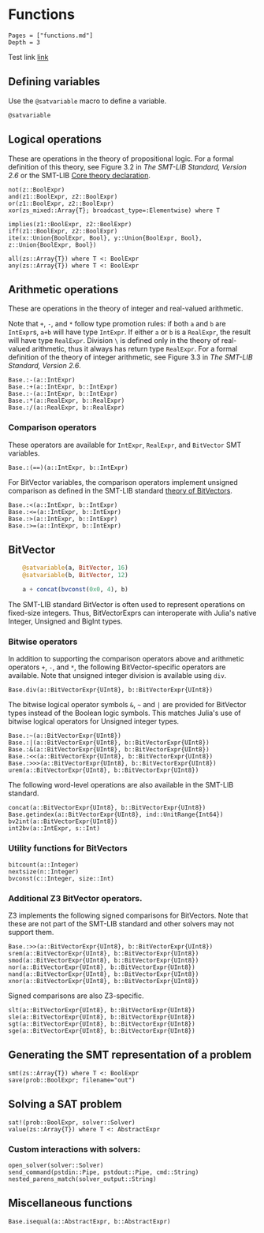 # Functions
```@contents
Pages = ["functions.md"]
Depth = 3
```
Test link [link](#Logical-Operations)

## Defining variables
Use the `@satvariable` macro to define a variable.
```@docs
@satvariable
```


## Logical operations
These are operations in the theory of propositional logic. For a formal definition of this theory, see Figure 3.2 in *The SMT-LIB Standard, Version 2.6* or the SMT-LIB [Core theory declaration](http://smtlib.cs.uiowa.edu/theories.shtml).
```@docs
not(z::BoolExpr)
and(z1::BoolExpr, z2::BoolExpr)
or(z1::BoolExpr, z2::BoolExpr)
xor(zs_mixed::Array{T}; broadcast_type=:Elementwise) where T

implies(z1::BoolExpr, z2::BoolExpr)
iff(z1::BoolExpr, z2::BoolExpr)
ite(x::Union{BoolExpr, Bool}, y::Union{BoolExpr, Bool}, z::Union{BoolExpr, Bool})

all(zs::Array{T}) where T <: BoolExpr
any(zs::Array{T}) where T <: BoolExpr
```

## Arithmetic operations
These are operations in the theory of integer and real-valued arithmetic.

Note that `+`, `-`, and `*` follow type promotion rules: if both `a` and `b` are `IntExpr`s, `a+b` will have type `IntExpr`. If either `a` or `b` is a `RealExpr`, the result will have type `RealExpr`. Division `\` is defined only in the theory of real-valued arithmetic, thus it always has return type `RealExpr`.
For a formal definition of the theory of integer arithmetic, see Figure 3.3 in *The SMT-LIB Standard, Version 2.6*.

```@docs
Base.:-(a::IntExpr)
Base.:+(a::IntExpr, b::IntExpr)
Base.:-(a::IntExpr, b::IntExpr)
Base.:*(a::RealExpr, b::RealExpr)
Base.:/(a::RealExpr, b::RealExpr)
```

### Comparison operators
These operators are available for `IntExpr`, `RealExpr`, and `BitVector` SMT variables.
```@docs
Base.:(==)(a::IntExpr, b::IntExpr)
```
For BitVector variables, the comparison operators implement unsigned comparison as defined in the SMT-LIB standard [theory of BitVectors](http://smtlib.cs.uiowa.edu/theories.shtml).

```@docs
Base.:<(a::IntExpr, b::IntExpr)
Base.:<=(a::IntExpr, b::IntExpr)
Base.:>(a::IntExpr, b::IntExpr)
Base.:>=(a::IntExpr, b::IntExpr)
```

## BitVector
```julia
    @satvariable(a, BitVector, 16)
    @satvariable(b, BitVector, 12)

    a + concat(bvconst(0x0, 4), b)
```
The SMT-LIB standard BitVector is often used to represent operations on fixed-size integers. Thus, BitVectorExprs can interoperate with Julia's native Integer, Unsigned and BigInt types.

### Bitwise operators
In addition to supporting the comparison operators above and arithmetic operators `+`, `-`, and `*`, the following BitVector-specific operators are available.
Note that unsigned integer division is available using `div`.
```@docs
Base.div(a::BitVectorExpr{UInt8}, b::BitVectorExpr{UInt8})
```

The bitwise logical operator symbols `&`, `~` and `|` are provided for BitVector types instead of the Boolean logic symbols. This matches Julia's use of bitwise logical operators for Unsigned integer types.

```@docs
Base.:~(a::BitVectorExpr{UInt8})
Base.:|(a::BitVectorExpr{UInt8}, b::BitVectorExpr{UInt8})
Base.:&(a::BitVectorExpr{UInt8}, b::BitVectorExpr{UInt8})
Base.:<<(a::BitVectorExpr{UInt8}, b::BitVectorExpr{UInt8})
Base.:>>>(a::BitVectorExpr{UInt8}, b::BitVectorExpr{UInt8})
urem(a::BitVectorExpr{UInt8}, b::BitVectorExpr{UInt8})
```

The following word-level operations are also available in the SMT-LIB standard.
```@docs
concat(a::BitVectorExpr{UInt8}, b::BitVectorExpr{UInt8})
Base.getindex(a::BitVectorExpr{UInt8}, ind::UnitRange{Int64})
bv2int(a::BitVectorExpr{UInt8})
int2bv(a::IntExpr, s::Int)
```

### Utility functions for BitVectors
```@docs
bitcount(a::Integer)
nextsize(n::Integer)
bvconst(c::Integer, size::Int)
```

### Additional Z3 BitVector operators.
Z3 implements the following signed comparisons for BitVectors. Note that these are not part of the SMT-LIB standard and other solvers may not support them.
```@docs
Base.:>>(a::BitVectorExpr{UInt8}, b::BitVectorExpr{UInt8})
srem(a::BitVectorExpr{UInt8}, b::BitVectorExpr{UInt8})
smod(a::BitVectorExpr{UInt8}, b::BitVectorExpr{UInt8})
nor(a::BitVectorExpr{UInt8}, b::BitVectorExpr{UInt8})
nand(a::BitVectorExpr{UInt8}, b::BitVectorExpr{UInt8})
xnor(a::BitVectorExpr{UInt8}, b::BitVectorExpr{UInt8})
```

Signed comparisons are also Z3-specific.
```@docs
slt(a::BitVectorExpr{UInt8}, b::BitVectorExpr{UInt8})
sle(a::BitVectorExpr{UInt8}, b::BitVectorExpr{UInt8})
sgt(a::BitVectorExpr{UInt8}, b::BitVectorExpr{UInt8})
sge(a::BitVectorExpr{UInt8}, b::BitVectorExpr{UInt8})
```

## Generating the SMT representation of a problem

```@docs
smt(zs::Array{T}) where T <: BoolExpr
save(prob::BoolExpr; filename="out")
```
## Solving a SAT problem

```@docs
sat!(prob::BoolExpr, solver::Solver)
value(zs::Array{T}) where T <: AbstractExpr
```

### Custom interactions with solvers:
```@docs
open_solver(solver::Solver)
send_command(pstdin::Pipe, pstdout::Pipe, cmd::String)
nested_parens_match(solver_output::String)
```

## Miscellaneous functions
```@docs
Base.isequal(a::AbstractExpr, b::AbstractExpr)
```